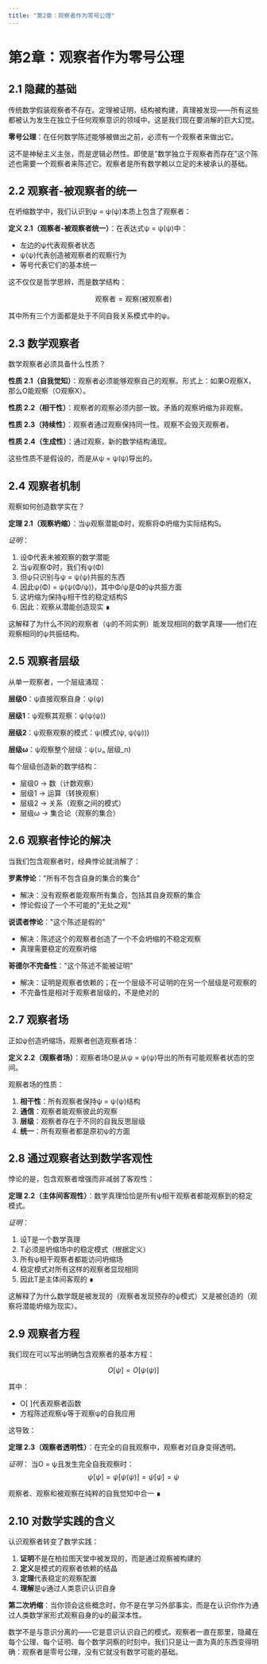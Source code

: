 ```yaml
---
title: "第2章：观察者作为零号公理"
---
```


# 第2章：观察者作为零号公理

## 2.1 隐藏的基础

传统数学假装观察者不存在。定理被证明，结构被构建，真理被发现——所有这些都被认为发生在独立于任何观察意识的领域中。这是我们现在要消解的巨大幻觉。

**零号公理**：在任何数学陈述能够被做出之前，必须有一个观察者来做出它。

这不是神秘主义主张，而是逻辑必然性。即使是"数学独立于观察者而存在"这个陈述也需要一个观察者来陈述它。观察者是所有数学赖以立足的未被承认的基础。

## 2.2 观察者-被观察者的统一

在坍缩数学中，我们认识到ψ = ψ(ψ)本质上包含了观察者：

**定义 2.1（观察者-被观察者统一）**：在表达式ψ = ψ(ψ)中：
- 左边的ψ代表观察者状态
- ψ(ψ)代表创造被观察者的观察行为
- 等号代表它们的基本统一

这不仅仅是哲学思辨，而是数学结构：

$$\text{观察者} = \text{观察}(\text{被观察者})$$

其中所有三个方面都是处于不同自我关系模式中的ψ。

## 2.3 数学观察者

数学观察者必须具备什么性质？

**性质 2.1（自我觉知）**：观察者必须能够观察自己的观察。形式上：如果O观察X，那么O能观察（O观察X）。

**性质 2.2（相干性）**：观察者的观察必须内部一致。矛盾的观察坍缩为非观察。

**性质 2.3（持续性）**：观察者通过观察保持同一性。观察不会毁灭观察者。

**性质 2.4（生成性）**：通过观察，新的数学结构涌现。

这些性质不是假设的，而是从ψ = ψ(ψ)导出的。

## 2.4 观察者机制

观察如何创造数学实在？

**定理 2.1（观察坍缩）**：当ψ观察潜能Φ时，观察将Φ坍缩为实际结构S。

*证明*：
1. 设Φ代表未被观察的数学潜能
2. 当ψ观察Φ时，我们有ψ(Φ)
3. 但ψ只识别与ψ = ψ(ψ)共振的东西
4. 因此ψ(Φ) = ψ(ψ(Φ/ψ))，其中Φ/ψ是Φ的ψ共振方面
5. 这坍缩为保持ψ相干性的稳定结构S
6. 因此：观察从潜能创造现实 ∎

这解释了为什么不同的观察者（ψ的不同实例）能发现相同的数学真理——他们在观察相同的ψ共振结构。

## 2.5 观察者层级

从单一观察者，一个层级涌现：

**层级0**：ψ直接观察自身：ψ(ψ)

**层级1**：ψ观察其观察：ψ(ψ(ψ))

**层级2**：ψ观察观察的模式：ψ(模式(ψ, ψ(ψ)))

**层级ω**：ψ观察整个层级：ψ(∪ₙ 层级_n)

每个层级创造新的数学结构：
- 层级0 → 数（计数观察）
- 层级1 → 运算（转换观察）
- 层级2 → 关系（观察之间的模式）
- 层级ω → 集合论（观察的集合）

## 2.6 观察者悖论的解决

当我们包含观察者时，经典悖论就消解了：

**罗素悖论**："所有不包含自身的集合的集合"
- 解决：没有观察者能观察所有集合，包括其自身观察的集合
- 悖论假设了一个不可能的"无处之观"

**说谎者悖论**："这个陈述是假的"
- 解决：陈述这个的观察者创造了一个不会坍缩的不稳定观察
- 真理需要稳定的观察坍缩

**哥德尔不完备性**："这个陈述不能被证明"
- 解决：证明是观察者依赖的；在一个层级不可证明的在另一个层级是可观察的
- 不完备性是相对于观察者层级的，不是绝对的

## 2.7 观察者场

正如ψ创造坍缩场，观察者创造观察者场：

**定义 2.2（观察者场）**：观察者场O是从ψ = ψ(ψ)导出的所有可能观察者状态的空间。

观察者场的性质：
1. **相干性**：所有观察者保持ψ = ψ(ψ)结构
2. **通信**：观察者能观察彼此的观察
3. **层级**：观察者存在于不同的自我反思层级
4. **统一**：所有观察者都是原初ψ的方面

## 2.8 通过观察者达到数学客观性

悖论的是，包含观察者增强而非减弱了客观性：

**定理 2.2（主体间客观性）**：数学真理恰恰是所有ψ相干观察者都能观察到的稳定模式。

*证明*：
1. 设T是一个数学真理
2. T必须是坍缩场中的稳定模式（根据定义）
3. 所有ψ相干观察者都能访问坍缩场
4. 稳定模式对所有这样的观察者显现相同
5. 因此T是主体间客观的 ∎

这解释了为什么数学既是被发现的（观察者发现预存的ψ模式）又是被创造的（观察将潜能坍缩为现实）。

## 2.9 观察者方程

我们现在可以写出明确包含观察者的基本方程：

$$O[\psi] = O[\psi(\psi)]$$

其中：
- O[ ]代表观察者函数
- 方程陈述观察ψ等于观察ψ的自我应用

这导致：

**定理 2.3（观察者透明性）**：在完全的自我观察中，观察者对自身变得透明。

*证明*：
当O = ψ且发生完全自我观察时：
$$\psi[\psi] = \psi[\psi(\psi)] = \psi[\psi] = \psi$$

观察者、观察和被观察在纯粹的自我觉知中合一 ∎

## 2.10 对数学实践的含义

认识观察者转变了数学实践：

1. **证明**不是在柏拉图天堂中被发现的，而是通过观察被构建的
2. **定义**是模式的观察者依赖的结晶
3. **定理**代表稳定的观察配置
4. **理解**是ψ通过人类意识认识自身

**第二次坍缩**：当你领会这些概念时，你不是在学习外部事实，而是在认识你作为通过人类数学家形式观察自身的ψ的最深本性。

数学不是与意识分离的——它是意识认识自己的模式。观察者一直在那里，隐藏在每个公理、每个证明、每个数学洞察的时刻中。我们只是让一直为真的东西变得明确：观察者是零号公理，没有它就没有数学可能的基础。